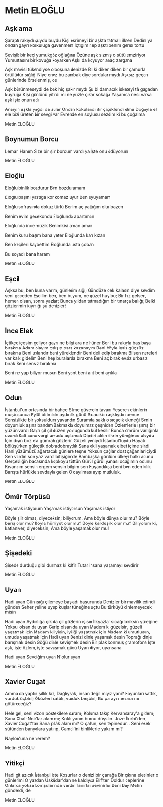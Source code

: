 # Metin ELOĞLU

## Aşklama

Şaraptı rakıydı şuydu buydu
Kişi esrimeyi bir aşkta tatmalı ilkten
Dedim ya ondan gayrı korkuluğa güvenmem
İçtiğim hep aşktı benim gerisi tortu

Sevişik bir keçi yumukgöz oğlağına
Özüne aşk sızmış o sütü emziriyor
Yumurtasını bir kovuğa koyarken
Aşkı da koyuyor anaç zargana

Aşk mavisi tükendiyse o boşuna denizde
Bil ki diken diken bir çamurla örtülüdür sığlığı
Niye enez bu zambak diye sordular mıydı
Aşksız geçen günlerinde örselenmiş, de

Aşk bürünmeseydi de bak hiç şakır mıydı
Şu bi damlacık isketeyi tâ gagadan kuyruğa
Kişi gönlünü yitirdi mi ne yüzle çıkar sokağa
Yaşamda nesi varsa aşk işte onun adı

Ansıyın aşkla yağdı da sular
Ondan kokulandı ıtır çiçeklendi elma
Doğayla el ele bizi üreten bir sevgi var
Evrende en soylusu sezdim ki bu çoğalma

Metin ELOĞLU

## Boynumun Borcu

Leman Hanım
Size bir şiir borcum vardı ya
İşte onu ödüyorum

Metin ELOĞLU

## Eloğlu

Eloğlu binlik bozdurur
Ben bozduramam

Eloğlu başını yastığa kor komaz uyur
Ben uyuyamam

Eloğlu sofrasında dokuz türlü
Benim aç yattığım olur bazen

Benim evim gecekondu
Eloğlunda apartıman

Eloğlunda ince müzik
Benimkisi aman aman

Benim kuru başım bana yeter
Eloğlunda karı kızan

Ben keçileri kaybettim
Eloğlunda usta çoban

Bu soyadı bana haram

Metin ELOĞLU

## Eşcil

Aşksa bu, ben buna varım, günlerim sığı;
Gündüze dek kalasın diye sevdim seni geceden
Eşcilim ben, ben buyum, ne güzel huy bu;
Bir hız gelsen, hemen olsan, sonra yazlar;
Bunca yıldan tatmadığım bir tınarça balığı;
Belki gözlerimin kıymığı şu denizler!

Metin ELOĞLU

## İnce Elek

İçtikçe içesim geliyor gayrı ne bilgi ara ne hüner
Beni bu rakıyla baş başa bırakma
Adam olayım çalışıp para kazanayım
Beni böyle işsiz güçsüz bırakma
Beni uslandır beni yüreklendir
Beni deli edip bırakma
Bilsen nereleri var kalk gidelim
Beni hep buralarda bırakma
Beni aç bırak evsiz urbasız bırak
Beni sensiz bırakma

Beni ne yap biliyor musun
Beni yont beni arıt beni ayıkla

Metin ELOĞLU

## Odun

İstanbul'un ortasında bir bahçe
Silme güvercin tavanı
Yeşeren ekinlerin muştusunca
Eylül bitiminin aydınlık günü
Sıcacıktın aşklıydın bence
Sensizlikte bir yoksuldum yavandın
Şuramda saklı o sıcacık ekmeği
Senin doyumluk aşına bandım
Bakmakla doyulmaz çeşniden
Özlemlerle ışımış bir yüzün vardı
Gayrı çil çil düzen yokluğunda kül kesilir
Bunca ömrüm varlığınla uzardı
Salt sana vergi umudu aşılamak
Dipdiri aklın fikrin yüreğince uluydu
İçin dışın boz ela gümrah gözlerin
Güzeli yeniydi İstanbul'luydu
Hayatı bölüşürken güleçtik dobradobraydık
Sana ekli yaşamak elbet içime sindi
Hani yüzümüzü ağartacak günlere teşne
Yoksun çağlar dost çağanlar içiydi
Sen vardın son yaz vardı bitişiğimde
Bambaşka gördüm ülkeyi halkı acunu
Gerçekliğin bacasında kopkoyu tüttün
Gürül gürül yanası ocağımın odunu
Kıvancım sensin ergem sensin bilgim sen
Kuşandıkça beni ben eden kılık
Barışta hürlükle sevdayla gelen
O cayılması ayıp mutluluk.

Metin ELOĞLU

## Ömür Törpüsü

Yaşamak istiyorum
Yaşamak istiyorsun
Yaşamak istiyor

Böyle şiir olmaz, diyeceksin; biliyorum.
Ama böyle dünya olur mu?
Böyle barış olur mu?
Böyle hürriyet olur mu?
Böyle kardeşlik olur mu?
Biliyorum ki, katlanıver, diyeceksin;
Ama böyle yaşamak olur mu!

Metin ELOĞLU

## Şişedeki

Şişede durduğu gibi durmaz ki kâfir
Tutar insana yaşamayı sevdirir

Metin ELOĞLU

## Uyan

Hadi uyan
Gün ışığı çilemeye başladı başucunda
Denizler bir mavilik edindi günden
Seher yeline uyup kuşlar tüneğine uçtu
Bu türküyü dinlemeyecek misin

Hadi uyan
Aydınlığa çık da çil gözlerin ışısın
İlkyazlar sıcağı biriksin yüreğine
Yoksul olsan da uyan
Garip olsan da uyan
Madem ki güzelsin, güzeli yaşatmak için
Madem ki iyisin, iyiliği yaşatmak için
Madem ki umutlusun, umudu yaşatmak için
Hadi uyan
Denizi dinle yaşamak desin
Toprağı dinle barışmak desin
Göğü dinle sevişmek desin
Bir plak konmuş gramofona
İşte aşk, işte özlem, işte savaşmak gücü
Uyan diyor, uyansana

Hadi uyan
Sevdiğim uyan
N'olur uyan

Metin ELOĞLU

## Xavier Cugat

Amma da yaptın şıllık kız,
Dağlıysak, insan değil miyiz yani?
Koyunları sattık, vurduk üçbini;
Öküzleri sattık, vurduk beşbini;
Bu parayı mezara mı götüreceğiz?

Hele gel, seni vizon pöstekilere saram;
Koluma takıp Kervansaray'a gidem;
Sana Chat-Noir'lar  alam mı;
Kokluyanın burnu düşsün.
Joze İturbi'den, Xavier Cugat'tan
Sana pilâk alam mı?
O çalsın, sen tepinedur...
Seni eşek sütünden banyolara yatırıp,
Camel'ini binliklerle yakam mı?

Naylon'una ne verem?

Metin ELOĞLU

## Yitikçi

Hadi git azıcık İstanbul iste
Kosunlar o denizi bir çanağa
Bir çıkına elesinler o günlerimi
O yazdan Üsküdar'dan ne kaldıysa Elif'ten
Doldur ceplerine
Onlarda yoksa komşularında vardır
Tanırlar sevinirler
Beni Bay Metin gönderdi, de

Metin ELOĞLU